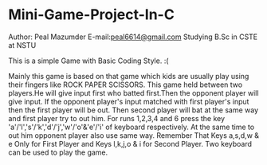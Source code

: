 # Mini-Game-Project-In-C
Author: Peal Mazumder
E-mail:peal6614@gmail.com
Studying B.Sc in CSTE at NSTU

This is a simple Game with Basic Coding Style. :(


Mainly this game is based on that game which kids are usually play using their fingers like ROCK PAPER SCISSORS.
This game held between two players.He will give input first who batted first.Then the opponent player will give input.
If the opponent player's input matched with first player's input then the first player will be out.
Then second player will bat at the same way and first player try to out him.
For runs 1,2,3,4 and 6 press the key 'a'/'l','s'/'k','d'/'j','w'/'o'&'e'/'i' of keyboard respectively.
At the same time to out him opponent player also use same way.
Remember That Keys a,s,d,w & e Only for First Player and Keys l,k,j,o & i for Second Player.
Two keyboard can be used to play the game.
